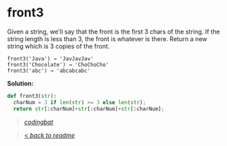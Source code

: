 # front3

Given a string, we'll say that the front is the first 3 chars of the string. If the string length is less than 3, the front is whatever is there. Return a new string which is 3 copies of the front.

```
front3('Java') → 'JavJavJav'
front3('Chocolate') → 'ChoChoCho'
front3('abc') → 'abcabcabc'
```

**Solution:**

```python
def front3(str):
  charNum = 3 if len(str) >= 3 else len(str);
  return str[:charNum]+str[:charNum]+str[:charNum];
```

> _[codingbat](https://codingbat.com/prob/p147920)_

> [< _back to readme_](FINDREPLACEREADME)